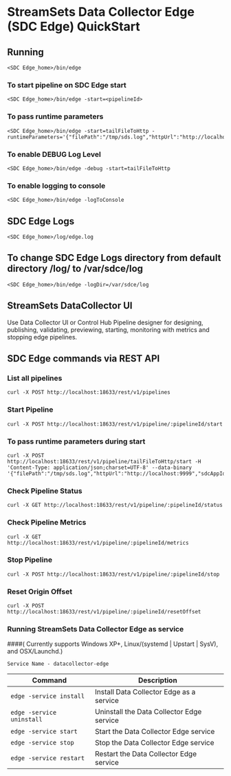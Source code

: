 # StreamSets Data Collector Edge (SDC Edge) QuickStart

## Running

    <SDC Edge_home>/bin/edge

### To start pipeline on SDC Edge start

    <SDC Edge_home>/bin/edge -start=<pipelineId>

### To pass runtime parameters

    <SDC Edge_home>/bin/edge -start=tailFileToHttp -runtimeParameters='{"filePath":"/tmp/sds.log","httpUrl":"http://localhost:9999","sdcAppId":"sde"}'

### To enable DEBUG Log Level

    <SDC Edge_home>/bin/edge -debug -start=tailFileToHttp

### To enable logging to console

    <SDC Edge_home>/bin/edge -logToConsole

## SDC Edge Logs

    <SDC Edge_home>/log/edge.log

## To change SDC Edge Logs directory from default directory <SDC Edge_home>/log/ to /var/sdce/log

    <SDC Edge_home>/bin/edge -logDir=/var/sdce/log

## StreamSets DataCollector UI 
   Use Data Collector UI or Control Hub Pipeline designer for designing, publishing, validating, previewing, starting, monitoring with metrics and stopping edge pipelines.

## SDC Edge commands via REST API

### List all pipelines
    curl -X POST http://localhost:18633/rest/v1/pipelines

### Start Pipeline
    curl -X POST http://localhost:18633/rest/v1/pipeline/:pipelineId/start

### To pass runtime parameters during start
    curl -X POST http://localhost:18633/rest/v1/pipeline/tailFileToHttp/start -H 'Content-Type: application/json;charset=UTF-8' --data-binary '{"filePath":"/tmp/sds.log","httpUrl":"http://localhost:9999","sdcAppId":"sde"}'

### Check Pipeline Status
    curl -X GET http://localhost:18633/rest/v1/pipeline/:pipelineId/status

### Check Pipeline Metrics
    curl -X GET http://localhost:18633/rest/v1/pipeline/:pipelineId/metrics

### Stop Pipeline
    curl -X POST http://localhost:18633/rest/v1/pipeline/:pipelineId/stop

### Reset Origin Offset
    curl -X POST http://localhost:18633/rest/v1/pipeline/:pipelineId/resetOffset



### Running StreamSets Data Collector Edge as service
####( Currently supports Windows XP+, Linux/(systemd | Upstart | SysV), and OSX/Launchd.)

    Service Name - datacollector-edge

| Command                            | Description                               |
|------------------------------------|---------------------------                |
| `edge -service install`            | Install Data Collector Edge as a service  |
| `edge -service uninstall`          | Uninstall the Data Collector Edge service |
| `edge -service start`              | Start the Data Collector Edge service     |
| `edge -service stop`               | Stop the Data Collector Edge service      |
| `edge -service restart`            | Restart the Data Collector Edge service   |

